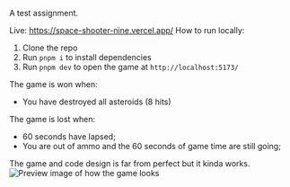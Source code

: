 A test assignment.

Live: https://space-shooter-nine.vercel.app/
How to run locally:
1. Clone the repo
2. Run `pnpm i` to install dependencies
3. Run `pnpm dev` to open the game at `http://localhost:5173/`

The game is won when:
- You have destroyed all asteroids (8 hits)

The game is lost when:
- 60 seconds have lapsed;
- You are out of ammo and the 60 seconds of game time are still going;

The game and code design is far from perfect but it kinda works.
![Preview image of how the game looks](https://github.com/pavsoldatov/space_shooter/assets/80415302/7106afdd-8aa7-455f-b13b-d54c6984bb71)
